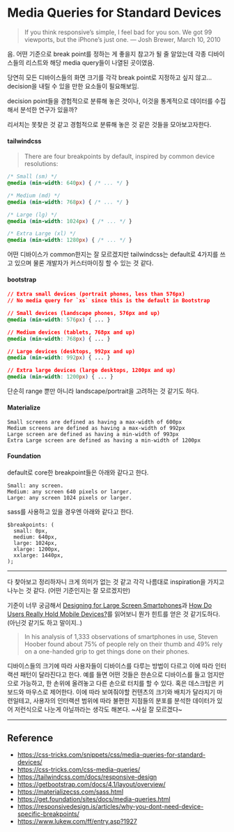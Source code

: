 # Media Queries for Standard Devices

> If you think responsive’s simple, I feel bad for you son. We got 99 viewports, but the iPhone’s just one. — Josh Brewer, March 10, 2010

음. 어떤 기준으로 break point를 정하는 게 좋을지 참고가 될 줄 알았는데 각종 디바이스들의 리스트와 해당 media query들이 나열된 곳이였음.

당연히 모든 디바이스들의 화면 크기를 각각 break point로 지정하고 싶지 않고... decision을 내릴 수 있을 만한 요소들이 필요해보임. 

decision point들을 경험적으로 분류해 놓은 것이나, 이것을 통계적으로 데이터를 수집해서 분석한 연구가 있을까?

리서치는 못찾은 것 같고 경험적으로 분류해 놓은 것 같은 것들을 모아보고자한다.

#### tailwindcss
> There are four breakpoints by default, inspired by common device resolutions:

```css
/* Small (sm) */
@media (min-width: 640px) { /* ... */ }

/* Medium (md) */
@media (min-width: 768px) { /* ... */ }

/* Large (lg) */
@media (min-width: 1024px) { /* ... */ }

/* Extra Large (xl) */
@media (min-width: 1280px) { /* ... */ }
```

어떤 디바이스가 common한지는 잘 모르겠지만 tailwindcss는 default로 4가지를 쓰고 있으며 물론 개발자가 커스터마이징 할 수 있는 것 같다.

#### bootstrap

```css
// Extra small devices (portrait phones, less than 576px)
// No media query for `xs` since this is the default in Bootstrap

// Small devices (landscape phones, 576px and up)
@media (min-width: 576px) { ... }

// Medium devices (tablets, 768px and up)
@media (min-width: 768px) { ... }

// Large devices (desktops, 992px and up)
@media (min-width: 992px) { ... }

// Extra large devices (large desktops, 1200px and up)
@media (min-width: 1200px) { ... }
```

단순히 range 뿐만 아니라 landscape/portrait을 고려하는 것 같기도 하다.

#### Materialize

```
Small screens are defined as having a max-width of 600px
Medium screens are defined as having a max-width of 992px
Large screen are defined as having a min-width of 993px
Extra Large screen are defined as having a min-width of 1200px
```

#### Foundation
default로 core한 breakpoint들은 아래와 같다고 한다.

```
Small: any screen.
Medium: any screen 640 pixels or larger.
Large: any screen 1024 pixels or larger.
```

sass를 사용하고 있을 경우엔 아래와 같다고 한다.
```
$breakpoints: (
  small: 0px,
  medium: 640px,
  large: 1024px,
  xlarge: 1200px,
  xxlarge: 1440px,
);
```

---

다 찾아보고 정리하자니 크게 의미가 없는 것 같고 각각 나름대로 inspiration을 가지고 나누는 것 같다. (어떤 기준인지는 잘 모르겠지만)

기준이 너무 궁금해서 [Designing for Large Screen Smartphones](https://www.lukew.com/ff/entry.asp?1927)과 
[How Do Users Really Hold Mobile Devices?](https://www.uxmatters.com/mt/archives/2013/02/how-do-users-really-hold-mobile-devices.php)를 
읽어보니 뭔가 힌트를 얻은 것 같기도하다. (아닌것 같기도 하고 말이지..)

> In his analysis of 1,333 observations of smartphones in use, 
> Steven Hoober found about 75% of people rely on their thumb and 49% rely on a one-handed grip to get things done on their phones.

디바이스들의 크기에 따라 사용자들이 디바이스를 다루는 방법이 다르고 이에 따라 인터랙션 패턴이 달라진다고 한다.
예를 들면 어떤 것들은 한손으로 디바이스를 들고 엄지만으로 가능하고, 한 손위에 올려놓고 다른 손으로 터치를 할 수 있다. 혹은 데스크탑은 키보드와 마우스로 제어한다.
이에 따라 보여줘야할 컨텐츠의 크기와 배치가 달라지기 마련일테고, 사용자의 인터랙션 범위에 따라 불편한 지점들의 분포를 분석한 데이터가 있어 저런식으로 나눈게 아닐까라는 생각도 해본다.
~사실 잘 모르겠다~

---
## Reference
- https://css-tricks.com/snippets/css/media-queries-for-standard-devices/
- https://css-tricks.com/css-media-queries/
- https://tailwindcss.com/docs/responsive-design
- https://getbootstrap.com/docs/4.1/layout/overview/
- https://materializecss.com/sass.html
- https://get.foundation/sites/docs/media-queries.html
- https://responsivedesign.is/articles/why-you-dont-need-device-specific-breakpoints/
- https://www.lukew.com/ff/entry.asp?1927
